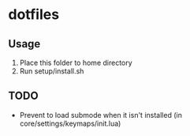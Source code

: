 # dotfiles
## Usage
1. Place this folder to home directory
2. Run setup/install.sh
## TODO
* Prevent to load submode when it isn't installed (in core/settings/keymaps/init.lua)
